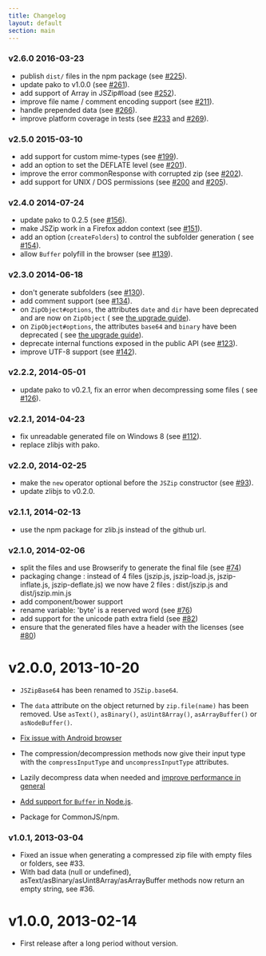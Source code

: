```yaml
---
title: Changelog
layout: default
section: main
---
```


### v2.6.0 2016-03-23

- publish `dist/` files in the npm package (see [#225](https://github.com/Stuk/jszip/pull/225)).
- update pako to v1.0.0 (see [#261](https://github.com/Stuk/jszip/pull/261)).
- add support of Array in JSZip#load (see [#252](https://github.com/Stuk/jszip/pull/252)).
- improve file name / comment encoding support (see [#211](https://github.com/Stuk/jszip/pull/211)).
- handle prepended data (see [#266](https://github.com/Stuk/jszip/pull/266)).
- improve platform coverage in tests (see [#233](https://github.com/Stuk/jszip/pull/233)
  and [#269](https://github.com/Stuk/jszip/pull/269)).

### v2.5.0 2015-03-10

- add support for custom mime-types (see [#199](https://github.com/Stuk/jszip/issues/199)).
- add an option to set the DEFLATE level (see [#201](https://github.com/Stuk/jszip/issues/201)).
- improve the error commonResponse with corrupted zip (see [#202](https://github.com/Stuk/jszip/issues/202)).
- add support for UNIX / DOS permissions (see [#200](https://github.com/Stuk/jszip/issues/200)
  and [#205](https://github.com/Stuk/jszip/issues/205)).

### v2.4.0 2014-07-24

- update pako to 0.2.5 (see [#156](https://github.com/Stuk/jszip/issues/156)).
- make JSZip work in a Firefox addon context (see [#151](https://github.com/Stuk/jszip/issues/151)).
- add an option (`createFolders`) to control the subfolder generation (
  see [#154](https://github.com/Stuk/jszip/issues/154)).
- allow `Buffer` polyfill in the browser (see [#139](https://github.com/Stuk/jszip/issues/139)).

### v2.3.0 2014-06-18

- don't generate subfolders (see [#130](https://github.com/Stuk/jszip/issues/130)).
- add comment support (see [#134](https://github.com/Stuk/jszip/issues/134)).
- on `ZipObject#options`, the attributes `date` and `dir` have been deprecated and are now on `ZipObject` (
  see [the upgrade guide](http://stuk.github.io/jszip/documentation/upgrade_guide.html)).
- on `ZipObject#options`, the attributes `base64` and `binary` have been deprecated (
  see [the upgrade guide](http://stuk.github.io/jszip/documentation/upgrade_guide.html)).
- deprecate internal functions exposed in the public API (see [#123](https://github.com/Stuk/jszip/issues/123)).
- improve UTF-8 support (see [#142](https://github.com/Stuk/jszip/issues/142)).

### v2.2.2, 2014-05-01

- update pako to v0.2.1, fix an error when decompressing some files (
  see [#126](https://github.com/Stuk/jszip/issues/126)).

### v2.2.1, 2014-04-23

- fix unreadable generated file on Windows 8 (see [#112](https://github.com/Stuk/jszip/issues/112)).
- replace zlibjs with pako.

### v2.2.0, 2014-02-25

- make the `new` operator optional before the `JSZip` constructor (see [#93](https://github.com/Stuk/jszip/pull/93)).
- update zlibjs to v0.2.0.

### v2.1.1, 2014-02-13

- use the npm package for zlib.js instead of the github url.

### v2.1.0, 2014-02-06

- split the files and use Browserify to generate the final file (see [#74](https://github.com/Stuk/jszip/pull/74))
- packaging change : instead of 4 files (jszip.js, jszip-load.js, jszip-inflate.js, jszip-deflate.js) we now have 2
  files : dist/jszip.js and dist/jszip.min.js
- add component/bower support
- rename variable: 'byte' is a reserved word (see [#76](https://github.com/Stuk/jszip/pull/76))
- add support for the unicode path extra field (see [#82](https://github.com/Stuk/jszip/pull/82))
- ensure that the generated files have a header with the licenses (see [#80](https://github.com/Stuk/jszip/pull/80))

# v2.0.0, 2013-10-20

- `JSZipBase64` has been renamed to `JSZip.base64`.
- The `data` attribute on the object returned by `zip.file(name)` has been removed.
  Use `asText()`, `asBinary()`, `asUint8Array()`, `asArrayBuffer()` or `asNodeBuffer()`.

- [Fix issue with Android browser](https://github.com/Stuk/jszip/pull/60)

- The compression/decompression methods now give their input type with the `compressInputType` and `uncompressInputType`
  attributes.
- Lazily decompress data when needed and [improve performance in general](https://github.com/Stuk/jszip/pull/56)
- [Add support for `Buffer` in Node.js](https://github.com/Stuk/jszip/pull/57).
- Package for CommonJS/npm.

### v1.0.1, 2013-03-04

- Fixed an issue when generating a compressed zip file with empty files or folders, see #33.
- With bad data (null or undefined), asText/asBinary/asUint8Array/asArrayBuffer methods now return an empty string, see
  #36.

# v1.0.0, 2013-02-14

- First release after a long period without version.

